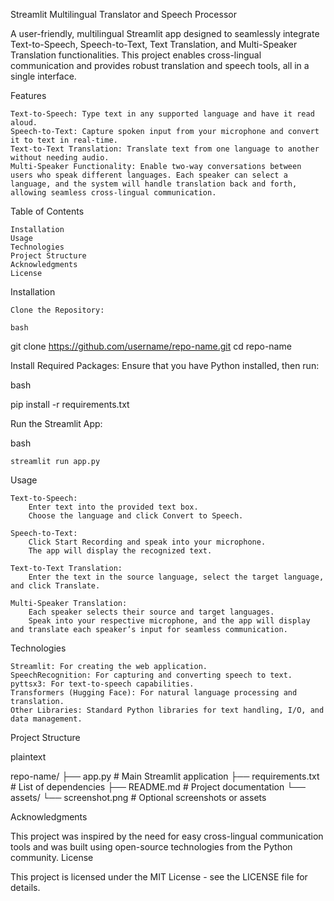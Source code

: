 Streamlit Multilingual Translator and Speech Processor

A user-friendly, multilingual Streamlit app designed to seamlessly integrate Text-to-Speech, Speech-to-Text, Text Translation, and Multi-Speaker Translation functionalities. This project enables cross-lingual communication and provides robust translation and speech tools, all in a single interface.

<!-- Optional: Add a screenshot of your app here -->
Features

    Text-to-Speech: Type text in any supported language and have it read aloud.
    Speech-to-Text: Capture spoken input from your microphone and convert it to text in real-time.
    Text-to-Text Translation: Translate text from one language to another without needing audio.
    Multi-Speaker Functionality: Enable two-way conversations between users who speak different languages. Each speaker can select a language, and the system will handle translation back and forth, allowing seamless cross-lingual communication.

Table of Contents

    Installation
    Usage
    Technologies
    Project Structure
    Acknowledgments
    License

Installation

    Clone the Repository:

    bash

git clone https://github.com/username/repo-name.git
cd repo-name

Install Required Packages: Ensure that you have Python installed, then run:

bash

pip install -r requirements.txt

Run the Streamlit App:

bash

    streamlit run app.py

Usage

    Text-to-Speech:
        Enter text into the provided text box.
        Choose the language and click Convert to Speech.

    Speech-to-Text:
        Click Start Recording and speak into your microphone.
        The app will display the recognized text.

    Text-to-Text Translation:
        Enter the text in the source language, select the target language, and click Translate.

    Multi-Speaker Translation:
        Each speaker selects their source and target languages.
        Speak into your respective microphone, and the app will display and translate each speaker’s input for seamless communication.

Technologies

    Streamlit: For creating the web application.
    SpeechRecognition: For capturing and converting speech to text.
    pyttsx3: For text-to-speech capabilities.
    Transformers (Hugging Face): For natural language processing and translation.
    Other Libraries: Standard Python libraries for text handling, I/O, and data management.

Project Structure

plaintext

repo-name/
├── app.py                  # Main Streamlit application
├── requirements.txt        # List of dependencies
├── README.md               # Project documentation
└── assets/
    └── screenshot.png      # Optional screenshots or assets

Acknowledgments

This project was inspired by the need for easy cross-lingual communication tools and was built using open-source technologies from the Python community.
License

This project is licensed under the MIT License - see the LICENSE file for details.
